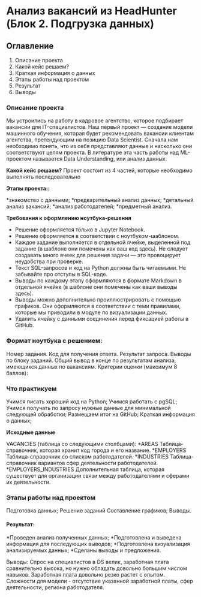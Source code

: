 # Анализ вакансий из HeadHunter (Блок 2. Подгрузка данных)

## Оглавление

1. Описание проекта
2. Какой кейс решаем?
3. Краткая информация о данных
4. Этапы работы над проектом
5. Результат
6. Выводы

### Описание проекта
Мы устроились на работу в кадровое агентство, которое подбирает вакансии для IT-специалистов. Наш первый проект — создание модели машинного обучения, которая будет рекомендовать вакансии клиентам агентства, претендующим на позицию Data Scientist. Сначала нам необходимо понять, что из себя представляют данные и насколько они соответствуют целям проекта. В литературе эта часть работы над ML-проектом называется Data Understanding, или анализ данных.



**Какой кейс решаем?**
Проект состоит из 4 частей, которые необходимо выполнять последовательно

**Этапы проекта::**

*знакомство с данными;
*предварительный анализ данных;
*детальный анализ вакансий;
*анализ работодателей;
*предметный анализ.

**Требования к оформлению ноутбука-решения**

* Решение оформляется только в Jupyter Notebook.
* Решение оформляется в соответствии с ноутбуком-шаблоном.
* Каждое задание выполняется в отдельной ячейке, выделенной под задание (в шаблоне они помечены как ваш код здесь). Не следует создавать много ячеек для решения задачи — это провоцирует неудобства при проверке.
* Текст SQL-запросов и код на Python должны быть читаемыми. Не забывайте про отступы в SQL-коде.
* Выводы по каждому этапу оформляются в формате Markdown в отдельной ячейке (в шаблоне они помечены как ваши выводы здесь).
* Выводы можно дополнительно проиллюстрировать с помощью графиков. Они оформляются в соответствии с теми правилами, которые мы приводили в модуле по визуализации данных.
* Удалить ячейку с данными соединения перед фиксацией работы в GitHub.

### Формат ноутбука с решением:

Номер задания.
Код для получения ответа.
Результат запроса.
Выводы по блоку заданий.
Общий вывод в конце по результатам анализа, имеющихся данных по вакансиям.
Критерии оценки (максимум 8 баллов):


### Что практикуем

Учимся писать хороший код на Python;
Учимся работать с pgSQL;
Учимся получать по запросу нужные данные для минимальной следующей обработки;
Размещаем итог на GitHub;
Краткая информация о данных;

**Исходные данные**

VACANCIES (таблица со следующими столбцами):
*AREAS Таблица-справочник, которая хранит код города и его название.
*EMPLOYERS Таблица-справочник со списком работодателей.
*INDUSTRIES Таблица-справочник вариантов сфер деятельности работодателей.
*EMPLOYERS_INDUSTRIES Дополнительная таблица, которая существует для организации связи между работодателями и сферами их деятельности.


### Этапы работы над проектом

Подготовка данных;
Решение заданий
Составление графиков;
Выводы.


#### Результат:
*Проведен анализ полученных данных;
*Подготовлена и выведена информация для последующих выводов;
*Подготовлена визуализация анализируемых данных;
*Сделаны выводы и предложения.


Выводы:
Спрос на специалистов в DS велик, заработная плата сравнительно высока, но нужно обладать довольно большим числом навыков. Заработная плата довольно резко растет с опытом. Сложности для модели - отсутствие указанной заработной платы, сфер деятельности, региона работодателя.
